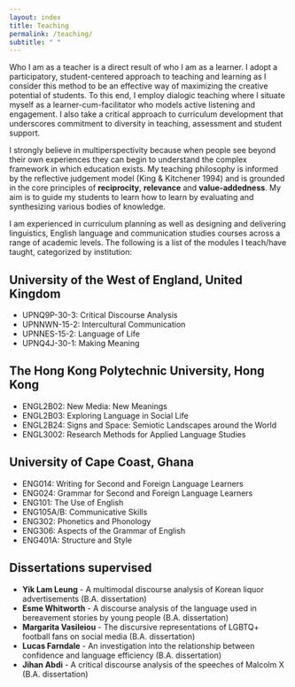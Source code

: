 ```yaml
---
layout: index
title: Teaching
permalink: /teaching/
subtitle: " "
---
```

Who I am as a teacher is a direct result of who I am as a learner. I adopt a participatory, student-centered approach to teaching and learning as I consider this method to be an effective way of maximizing the creative potential of students. To this end, I employ dialogic teaching where I situate myself as a learner-cum-facilitator who models active listening and engagement. I also take a critical approach to curriculum development that underscores commitment to diversity in teaching, assessment and student support.

I strongly believe in multiperspectivity because when people see beyond their own experiences they can begin to understand the complex framework in which education exists. My teaching philosophy is informed by the reflective judgement model (King & Kitchener 1994) and is grounded in the core principles of **reciprocity**, **relevance** and **value-addedness**. My aim is to guide my students to learn how to learn by evaluating and synthesizing various bodies of knowledge.

I am experienced in curriculum planning as well as designing and delivering linguistics, English language and communication studies courses across a range of academic levels. The following is a list of the modules I teach/have taught, categorized by institution:

## University of the West of England, United Kingdom

* UPNQ9P-30-3: Critical Discourse Analysis
* UPNNWN-15-2: Intercultural Communication
* UPNNES-15-2: Language of Life
* UPNQ4J-30-1: Making Meaning

## The Hong Kong Polytechnic University, Hong Kong

* ENGL2B02: New Media: New Meanings
* ENGL2B03: Exploring Language in Social Life
* ENGL2B24: Signs and Space: Semiotic Landscapes around the World
* ENGL3002: Research Methods for Applied Language Studies

## University of Cape Coast, Ghana

* ENG014: Writing for Second and Foreign Language Learners
* ENG024: Grammar for Second and Foreign Language Learners
* ENG101: The Use of English
* ENG105A/B: Communicative Skills
* ENG302: Phonetics and Phonology
* ENG306: Aspects of the Grammar of English
* ENG401A: Structure and Style

## Dissertations supervised

* **Yik Lam Leung** - A multimodal discourse analysis of Korean liquor advertisements (B.A. dissertation)
* **E﻿sme Whitworth** - A discourse analysis of the language used in bereavement stories by young people  (B.A. dissertation)
* **Margarita Vasileiou** - The discursive representations of LGBTQ+ football fans on social media (B.A. dissertation)
* **Lucas Farndale** - An investigation into the relationship between confidence and language efficiency (B.A. dissertation)
* **Jihan Abdi** - A critical discourse analysis of the speeches of Malcolm X (B.A. dissertation)